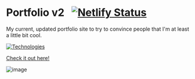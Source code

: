 # Portfolio v2 &nbsp; [![Netlify Status](https://api.netlify.com/api/v1/badges/15a7d5e2-e8c3-44a7-9cfc-ce53fa613436/deploy-status)](https://app.netlify.com/sites/ryanbey/deploys)

My current, updated portfolio site to try to convince people that I'm at least a little bit cool.

[![Technologies](https://skillicons.dev/icons?i=astro,react,js,html,scss,netlify)](https://skillicons.dev)

[Check it out here!](https://ryanbey.netlify.app)

![image](https://github.com/user-attachments/assets/6cb75f70-0554-4b4e-9444-564ee4f4bd35)
